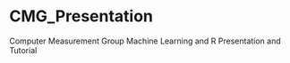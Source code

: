 CMG_Presentation
================

Computer Measurement Group Machine Learning and R Presentation and Tutorial 
